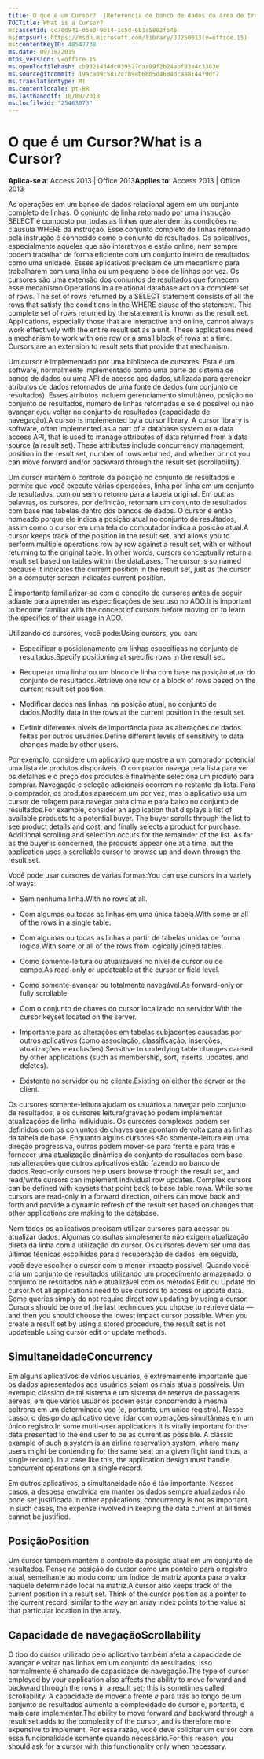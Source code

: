```yaml
---
title: O que é um Cursor?  (Referência de banco de dados da área de trabalho do access)
TOCTitle: What is a Cursor?
ms:assetid: cc70d941-05e0-9b14-1c5d-6b1a5802f546
ms:mtpsurl: https://msdn.microsoft.com/library/JJ250013(v=office.15)
ms:contentKeyID: 48547738
ms.date: 09/18/2015
mtps_version: v=office.15
ms.openlocfilehash: cb9321434dc039527daa99f2b24abf83a4c3383e
ms.sourcegitcommit: 19aca09c5812cfb98b68b5d4604dcaa814479df7
ms.translationtype: MT
ms.contentlocale: pt-BR
ms.lasthandoff: 10/09/2018
ms.locfileid: "25463073"
---
```

# <a name="what-is-a-cursor"></a><span data-ttu-id="46a6b-103">O que é um Cursor?</span><span class="sxs-lookup"><span data-stu-id="46a6b-103">What is a Cursor?</span></span>


<span data-ttu-id="46a6b-104">**Aplica-se a**: Access 2013 | Office 2013</span><span class="sxs-lookup"><span data-stu-id="46a6b-104">**Applies to**: Access 2013 | Office 2013</span></span>

<span data-ttu-id="46a6b-p102">As operações em um banco de dados relacional agem em um conjunto completo de linhas. O conjunto de linha retornado por uma instrução SELECT é composto por todas as linhas que atendem às condições na cláusula WHERE da instrução. Esse conjunto completo de linhas retornado pela instrução é conhecido como o conjunto de resultados. Os aplicativos, especialmente aqueles que são interativos e estão online, nem sempre podem trabalhar de forma eficiente com um conjunto inteiro de resultados como uma unidade. Esses aplicativos precisam de um mecanismo para trabalharem com uma linha ou um pequeno bloco de linhas por vez. Os cursores são uma extensão dos conjuntos de resultados que fornecem esse mecanismo.</span><span class="sxs-lookup"><span data-stu-id="46a6b-p102">Operations in a relational database act on a complete set of rows. The set of rows returned by a SELECT statement consists of all the rows that satisfy the conditions in the WHERE clause of the statement. This complete set of rows returned by the statement is known as the result set. Applications, especially those that are interactive and online, cannot always work effectively with the entire result set as a unit. These applications need a mechanism to work with one row or a small block of rows at a time. Cursors are an extension to result sets that provide that mechanism.</span></span>

<span data-ttu-id="46a6b-p103">Um cursor é implementado por uma biblioteca de cursores. Esta é um software, normalmente implementado como uma parte do sistema de banco de dados ou uma API de acesso aos dados, utilizada para gerenciar atributos de dados retornados de uma fonte de dados (um conjunto de resultados). Esses atributos incluem gerenciamento simultâneo, posição no conjunto de resultados, número de linhas retornadas e se é possível ou não avançar e/ou voltar no conjunto de resultados (capacidade de navegação).</span><span class="sxs-lookup"><span data-stu-id="46a6b-p103">A cursor is implemented by a cursor library. A cursor library is software, often implemented as a part of a database system or a data access API, that is used to manage attributes of data returned from a data source (a result set). These attributes include concurrency management, position in the result set, number of rows returned, and whether or not you can move forward and/or backward through the result set (scrollability).</span></span>

<span data-ttu-id="46a6b-p104">Um cursor mantém o controle da posição no conjunto de resultados e permite que você execute várias operações, linha por linha em um conjunto de resultados, com ou sem o retorno para a tabela original. Em outras palavras, os cursores, por definição, retornam um conjunto de resultados com base nas tabelas dentro dos bancos de dados. O cursor é então nomeado porque ele indica a posição atual no conjunto de resultados, assim como o cursor em uma tela do computador indica a posição atual.</span><span class="sxs-lookup"><span data-stu-id="46a6b-p104">A cursor keeps track of the position in the result set, and allows you to perform multiple operations row by row against a result set, with or without returning to the original table. In other words, cursors conceptually return a result set based on tables within the databases. The cursor is so named because it indicates the current position in the result set, just as the cursor on a computer screen indicates current position.</span></span>

<span data-ttu-id="46a6b-117">É importante familiarizar-se com o conceito de cursores antes de seguir adiante para aprender as especificações de seu uso no ADO.</span><span class="sxs-lookup"><span data-stu-id="46a6b-117">It is important to become familiar with the concept of cursors before moving on to learn the specifics of their usage in ADO.</span></span>

<span data-ttu-id="46a6b-118">Utilizando os cursores, você pode:</span><span class="sxs-lookup"><span data-stu-id="46a6b-118">Using cursors, you can:</span></span>

  - <span data-ttu-id="46a6b-119">Especificar o posicionamento em linhas específicas no conjunto de resultados.</span><span class="sxs-lookup"><span data-stu-id="46a6b-119">Specify positioning at specific rows in the result set.</span></span>

  - <span data-ttu-id="46a6b-120">Recuperar uma linha ou um bloco de linha com base na posição atual do conjunto de resultados.</span><span class="sxs-lookup"><span data-stu-id="46a6b-120">Retrieve one row or a block of rows based on the current result set position.</span></span>

  - <span data-ttu-id="46a6b-121">Modificar dados nas linhas, na posição atual, no conjunto de dados.</span><span class="sxs-lookup"><span data-stu-id="46a6b-121">Modify data in the rows at the current position in the result set.</span></span>

  - <span data-ttu-id="46a6b-122">Definir diferentes níveis de importância para as alterações de dados feitas por outros usuários.</span><span class="sxs-lookup"><span data-stu-id="46a6b-122">Define different levels of sensitivity to data changes made by other users.</span></span>

<span data-ttu-id="46a6b-p105">Por exemplo, considere um aplicativo que mostre a um comprador potencial uma lista de produtos disponíveis. O comprador navega pela lista para ver os detalhes e o preço dos produtos e finalmente seleciona um produto para comprar. Navegação e seleção adicionais ocorrem no restante da lista. Para o comprador, os produtos aparecem um por vez, mas o aplicativo usa um cursor de rolagem para navegar para cima e para baixo no conjunto de resultados.</span><span class="sxs-lookup"><span data-stu-id="46a6b-p105">For example, consider an application that displays a list of available products to a potential buyer. The buyer scrolls through the list to see product details and cost, and finally selects a product for purchase. Additional scrolling and selection occurs for the remainder of the list. As far as the buyer is concerned, the products appear one at a time, but the application uses a scrollable cursor to browse up and down through the result set.</span></span>

<span data-ttu-id="46a6b-127">Você pode usar cursores de várias formas:</span><span class="sxs-lookup"><span data-stu-id="46a6b-127">You can use cursors in a variety of ways:</span></span>

  - <span data-ttu-id="46a6b-128">Sem nenhuma linha.</span><span class="sxs-lookup"><span data-stu-id="46a6b-128">With no rows at all.</span></span>

  - <span data-ttu-id="46a6b-129">Com algumas ou todas as linhas em uma única tabela.</span><span class="sxs-lookup"><span data-stu-id="46a6b-129">With some or all of the rows in a single table.</span></span>

  - <span data-ttu-id="46a6b-130">Com algumas ou todas as linhas a partir de tabelas unidas de forma lógica.</span><span class="sxs-lookup"><span data-stu-id="46a6b-130">With some or all of the rows from logically joined tables.</span></span>

  - <span data-ttu-id="46a6b-131">Como somente-leitura ou atualizáveis no nível de cursor ou de campo.</span><span class="sxs-lookup"><span data-stu-id="46a6b-131">As read-only or updateable at the cursor or field level.</span></span>

  - <span data-ttu-id="46a6b-132">Como somente-avançar ou totalmente navegável.</span><span class="sxs-lookup"><span data-stu-id="46a6b-132">As forward-only or fully scrollable.</span></span>

  - <span data-ttu-id="46a6b-133">Com o conjunto de chaves do cursor localizado no servidor.</span><span class="sxs-lookup"><span data-stu-id="46a6b-133">With the cursor keyset located on the server.</span></span>

  - <span data-ttu-id="46a6b-134">Importante para as alterações em tabelas subjacentes causadas por outros aplicativos (como associação, classificação, inserções, atualizações e exclusões).</span><span class="sxs-lookup"><span data-stu-id="46a6b-134">Sensitive to underlying table changes caused by other applications (such as membership, sort, inserts, updates, and deletes).</span></span>

  - <span data-ttu-id="46a6b-135">Existente no servidor ou no cliente.</span><span class="sxs-lookup"><span data-stu-id="46a6b-135">Existing on either the server or the client.</span></span>

<span data-ttu-id="46a6b-p106">Os cursores somente-leitura ajudam os usuários a navegar pelo conjunto de resultados, e os cursores leitura/gravação podem implementar atualizações de linha individuais. Os cursores complexos podem ser definidos com os conjuntos de chaves que apontam de volta para as linhas da tabela de base. Enquanto alguns cursores são somente-leitura em uma direção progressiva, outros podem mover-se para frente e para trás e fornecer uma atualização dinâmica do conjunto de resultados com base nas alterações que outros aplicativos estão fazendo no banco de dados.</span><span class="sxs-lookup"><span data-stu-id="46a6b-p106">Read-only cursors help users browse through the result set, and read/write cursors can implement individual row updates. Complex cursors can be defined with keysets that point back to base table rows. While some cursors are read-only in a forward direction, others can move back and forth and provide a dynamic refresh of the result set based on changes that other applications are making to the database.</span></span>

<span data-ttu-id="46a6b-p107">Nem todos os aplicativos precisam utilizar cursores para acessar ou atualizar dados. Algumas consultas simplesmente não exigem atualização direta da linha com a utilização do cursor. Os cursores devem ser uma das últimas técnicas escolhidas para a recuperação de dados  em seguida, você deve escolher o cursor com o menor impacto possível. Quando você cria um conjunto de resultados utilizando um procedimento armazenado, o conjunto de resultados não é atualizável com os métodos Edit ou Update do cursor.</span><span class="sxs-lookup"><span data-stu-id="46a6b-p107">Not all applications need to use cursors to access or update data. Some queries simply do not require direct row updating by using a cursor. Cursors should be one of the last techniques you choose to retrieve data — and then you should choose the lowest impact cursor possible. When you create a result set by using a stored procedure, the result set is not updateable using cursor edit or update methods.</span></span>

## <a name="concurrency"></a><span data-ttu-id="46a6b-143">Simultaneidade</span><span class="sxs-lookup"><span data-stu-id="46a6b-143">Concurrency</span></span>

<span data-ttu-id="46a6b-p108">Em alguns aplicativos de vários usuários, é extremamente importante que os dados apresentados aos usuários sejam os mais atuais possíveis. Um exemplo clássico de tal sistema é um sistema de reserva de passagens aéreas, em que vários usuários podem estar concorrendo à mesma poltrona em um determinado voo (e, portanto, um único registro). Nesse casso, o design do aplicativo deve lidar com operações simultâneas em um único registro.</span><span class="sxs-lookup"><span data-stu-id="46a6b-p108">In some multi-user applications it is vitally important for the data presented to the end user to be as current as possible. A classic example of such a system is an airline reservation system, where many users might be contending for the same seat on a given flight (and thus, a single record). In a case like this, the application design must handle concurrent operations on a single record.</span></span>

<span data-ttu-id="46a6b-p109">Em outros aplicativos, a simultaneidade não é tão importante. Nesses casos, a despesa envolvida em manter os dados sempre atualizados não pode ser justificada.</span><span class="sxs-lookup"><span data-stu-id="46a6b-p109">In other applications, concurrency is not as important. In such cases, the expense involved in keeping the data current at all times cannot be justified.</span></span>

## <a name="position"></a><span data-ttu-id="46a6b-149">Posição</span><span class="sxs-lookup"><span data-stu-id="46a6b-149">Position</span></span>

<span data-ttu-id="46a6b-p110">Um cursor também mantém o controle da posição atual em um conjunto de resultados. Pense na posição do cursor como um ponteiro para o registro atual, semelhante ao modo como um índice de matriz aponta para o valor naquele determinado local na matriz.</span><span class="sxs-lookup"><span data-stu-id="46a6b-p110">A cursor also keeps track of the current position in a result set. Think of the cursor position as a pointer to the current record, similar to the way an array index points to the value at that particular location in the array.</span></span>

## <a name="scrollability"></a><span data-ttu-id="46a6b-152">Capacidade de navegação</span><span class="sxs-lookup"><span data-stu-id="46a6b-152">Scrollability</span></span>

<span data-ttu-id="46a6b-153">O tipo do cursor utilizado pelo aplicativo também afeta a capacidade de avançar e voltar nas linhas em um conjunto de resultados; isso normalmente é chamado de capacidade de navegação.</span><span class="sxs-lookup"><span data-stu-id="46a6b-153">The type of cursor employed by your application also affects the ability to move forward and backward through the rows in a result set; this is sometimes called scrollability.</span></span> <span data-ttu-id="46a6b-154">A capacidade de mover a frente *e* para trás ao longo de um conjunto de resultados aumenta a complexidade do cursor e, portanto, é mais cara implementar.</span><span class="sxs-lookup"><span data-stu-id="46a6b-154">The ability to move forward *and* backward through a result set adds to the complexity of the cursor, and is therefore more expensive to implement.</span></span> <span data-ttu-id="46a6b-155">Por essa razão, você deve solicitar um cursor com essa funcionalidade somente quando necessário.</span><span class="sxs-lookup"><span data-stu-id="46a6b-155">For this reason, you should ask for a cursor with this functionality only when necessary.</span></span>

